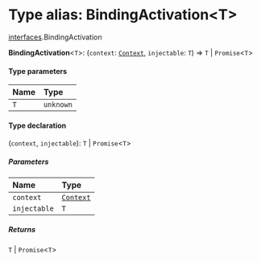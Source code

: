 # Type alias: BindingActivation\<T>

[interfaces](/auto-docs/free-layout-editor/modules/interfaces.md).BindingActivation

**BindingActivation**<`T`>: (`context`: [`Context`](/auto-docs/free-layout-editor/interfaces/interfaces.Context.md), `injectable`: `T`) => `T` | `Promise`<`T`>

#### Type parameters

| Name | Type |
| :------ | :------ |
| `T` | `unknown` |

#### Type declaration

(`context`, `injectable`): `T` | `Promise`<`T`>

##### Parameters

| Name | Type |
| :------ | :------ |
| `context` | [`Context`](/auto-docs/free-layout-editor/interfaces/interfaces.Context.md) |
| `injectable` | `T` |

##### Returns

`T` | `Promise`<`T`>
